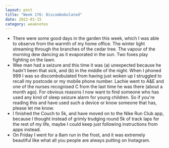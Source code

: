 ```yaml
---
layout: post
title: "Week 176: Discombobulated"
date: 2022-01-15
category: weaknotes
---
```

* There were some good days in the garden this week, which I was able to observe from the warmth of my home office. The winter light streaming through the branches of the cedar tree. The vapour of the morning dew dancing as it evaporated in the sun. Two foxes play fighting on the lawn.
* Wee man had a seizure and this time it was (a) unexpected because he hadn't been that sick, and (b) in the middle of the night. When I phoned 999 I was so discombobulated from having just woken up I struggled to recall my postcode or my mobile phone number. Lachie went to A&E and one of the nurses recognised C from the last time he was there (about a month ago). For obvious reasons I now want to find someone who has used any kind of sleep seizure alarm for young children. So if you're reading this and have used such a device or know someone that has, please let me know.
* I finished the Couch to 5k, and have moved on to the Nike Run Club app, because I thought instead of grimly trudging round 5k of track laps for the rest of my life, maybe I could keep just following instructions from apps instead.
* On Friday I went for a 8am run in the frost, and it was extremely beautiful like what all you people are always putting on Instagram.
